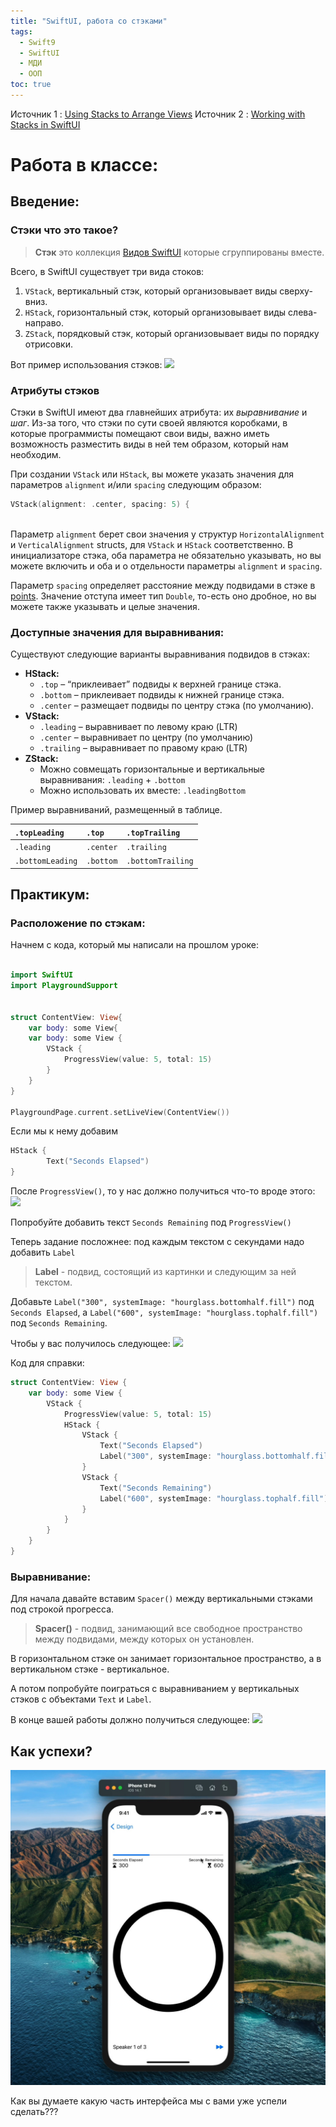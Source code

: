 ```yaml
---
title: "SwiftUI, работа со стэками"
tags:
  - Swift9
  - SwiftUI
  - МДИ
  - ООП
toc: true
---
```

Источник 1 : [Using Stacks to Arrange Views](https://developer.apple.com/tutorials/app-dev-training/using-stacks-to-arrange-views)
Источник 2 : [Working with Stacks in SwiftUI](https://learnappmaking.com/stacks-vstack-hstack-swiftui-how-to/)

# Работа в классе:
## Введение:
### Стэки что это такое?

>**Стэк** это коллекция [Видов SwiftUI](http://koljanos.github.io/SwiftUI1/#%D0%BA%D0%B0%D0%BA-%D0%B6%D0%B5-%D0%BC%D1%8B-%D1%8D%D1%82%D0%BE-%D0%B2%D1%81%D0%B5-%D1%81%D0%BC%D0%BE%D0%B6%D0%B5%D0%BC-%D1%81%D0%B4%D0%B5%D0%BB%D0%B0%D1%82%D1%8C) которые сгруппированы вместе. 

Всего, в SwiftUI существует три вида стоков:

1.  `VStack`, вертикальный стэк, который организовывает виды сверху-вниз. 
2.  `HStack`, горизонтальный стэк, который организовывает виды слева-направо.
3.  `ZStack`, порядковый стэк, который организовывает виды по порядку отрисовки.

Вот пример использования стэков:
![](https://learnappmaking.com/wp-content/uploads/2020/08/swiftui-stacks-diagram.jpg)

### Атрибуты стэков
Стэки в SwiftUI имеют два главнейших атрибута: их _выравнивание_ и _шаг_. Из-за того, что стэки по сути своей являются коробками, в которые программисты помещают свои виды, важно иметь возможность разместить виды в ней тем образом, который нам необходим.

При создании `VStack` или `HStack`, вы можете указать значения для параметров `alignment` и/или `spacing` следующим образом:

```Swift
VStack(alignment: .center, spacing: 5) {
    
```

Параметр `alignment` берет свои значения у структур `HorizontalAlignment` и `VerticalAlignment` structs, для `VStack` и `HStack` соответственно. В инициализаторе стэка, оба параметра не обязательно указывать, но вы можете включить и оба и о отдельности параметры `alignment` и `spacing`.
 
Параметр `spacing` определяет расстояние между подвидами в стэке в [points](https://learnappmaking.com/closures-swift-how-to/). Значение отступа имеет тип `Double`, то-есть оно дробное, но вы можете также указывать и целые значения.

### Доступные значения для выравнивания:
Существуют следующие варианты выравнивания подвидов в  стэках:

-   **HStack:**
    -   `.top` – “приклеивает” подвиды к верхней границе стэка. 
    -   `.bottom` – приклеивает подвиды к нижней границе стэка. 
    -   `.center` – размещает подвиды по центру стэка (по умолчанию).
-   **VStack:**
    -   `.leading` – выравнивает по левому краю (LTR)
    -   `.center` – выравнивает по центру (по умолчанию)
    -   `.trailing` – выравнивает по правому краю (LTR)
-   **ZStack:**
    -   Можно совмещать горизонтальные и вертикальные выравнивания: `.leading` + `.bottom`
    -   Можно использовать их вместе: `.leadingBottom`

Пример выравниваний, размещенный в таблице. 

|`.topLeading`	|`.top`|`.topTrailing`|
|:--|:--|:--|
|`.leading`|`.center`|`.trailing`|
|`.bottomLeading`|`.bottom`|`.bottomTrailing`|

## Практикум:
### Расположение по стэкам:
Начнем с кода, который мы написали на прошлом уроке:

```swift

import SwiftUI
import PlaygroundSupport


struct ContentView: View{
    var body: some View{
    var body: some View {
        VStack {
            ProgressView(value: 5, total: 15)
        }
    }
}

PlaygroundPage.current.setLiveView(ContentView())
```

Если мы к нему добавим
```swift
HStack {
        Text("Seconds Elapsed")
}
```

После `ProgressView()`, то у нас должно получиться что-то вроде этого:
![](https://docs-assets.developer.apple.com/published/d900e4766e45a563e0c6da12374cbc2f/600/SUI_010-010-070-preview.png)

Попробуйте добавить текст `Seconds Remaining` под `ProgressView()`

Теперь задание посложнее: под каждым текстом с секундами надо добавить `Label`

>**Label** - подвид, состоящий из картинки и следующим за ней текстом. 

Добавьте `Label("300", systemImage: "hourglass.bottomhalf.fill")` под `Seconds Elapsed`, а `Label("600", systemImage: "hourglass.tophalf.fill")` под `Seconds Remaining`. 

Чтобы у вас получилось следующее:
![](https://docs-assets.developer.apple.com/published/98c82f11116fc0b33acf963c41d1ca42/600/SUI_010-010-110-preview.png)

Код для справки:

```swift
struct ContentView: View {
    var body: some View {
        VStack {
            ProgressView(value: 5, total: 15)
            HStack {
                VStack {
                    Text("Seconds Elapsed")
                    Label("300", systemImage: "hourglass.bottomhalf.fill")
                }
                VStack {
                    Text("Seconds Remaining")
                    Label("600", systemImage: "hourglass.tophalf.fill")
                }
            }
        }
    }
}
```

### Выравнивание:
Для начала давайте вставим `Spacer()` между вертикальными стэками под строкой прогресса. 

>**Spacer()** - подвид, занимающий все свободное пространство между подвидами, между которых он установлен. 

В горизонтальном стэке он занимает горизонтальное пространство, а в вертикальном стэке - вертикальное. 

А потом попробуйте поиграться с выравниванием у вертикальных стэков с объектами `Text` и `Label`. 

В конце вашей работы должно получиться следующее:
![](https://docs-assets.developer.apple.com/published/d12929af318a055071f57e277be79faa/600/SUI_010-020-020-preview.png)

## Как успехи?
![Вот пример того что у нас может получиться.](/assets/images/SCRUMView.jpg)

Как вы думаете какую часть интерфейса мы с вами уже успели сделать???